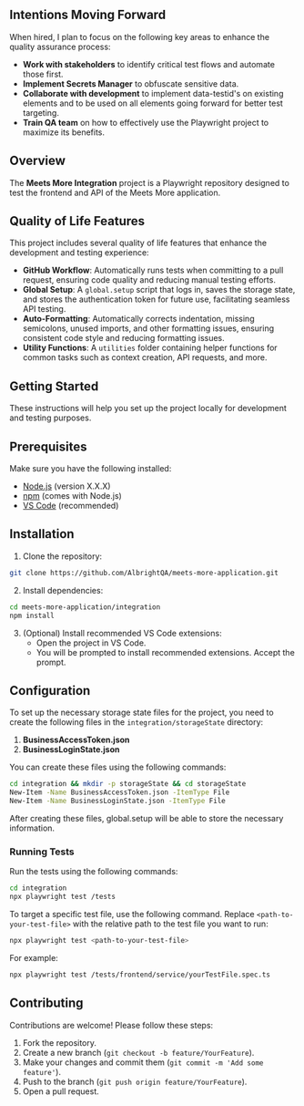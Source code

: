 ## Intentions Moving Forward

When hired, I plan to focus on the following key areas to enhance the quality assurance process:

- **Work with stakeholders** to identify critical test flows and automate those first.
- **Implement Secrets Manager** to obfuscate sensitive data.
- **Collaborate with development** to implement data-testid's on existing elements and to be used on all elements going forward for better test targeting.
- **Train QA team** on how to effectively use the Playwright project to maximize its benefits.

## Overview
The **Meets More Integration** project is a Playwright repository designed to test the frontend and API of the Meets More application.

## Quality of Life Features

This project includes several quality of life features that enhance the development and testing experience:

- **GitHub Workflow**: Automatically runs tests when committing to a pull request, ensuring code quality and reducing manual testing efforts.
- **Global Setup**: A `global.setup` script that logs in, saves the storage state, and stores the authentication token for future use, facilitating seamless API testing.
- **Auto-Formatting**: Automatically corrects indentation, missing semicolons, unused imports, and other formatting issues, ensuring consistent code style and reducing formatting issues.
- **Utility Functions**: A `utilities` folder containing helper functions for common tasks such as context creation, API requests, and more.

## Getting Started
These instructions will help you set up the project locally for development and testing purposes.

## Prerequisites
Make sure you have the following installed:
- [Node.js](https://nodejs.org/) (version X.X.X)
- [npm](https://www.npmjs.com/) (comes with Node.js)
- [VS Code](https://code.visualstudio.com/) (recommended)

## Installation
1. Clone the repository:
```bash
git clone https://github.com/AlbrightQA/meets-more-application.git
```

2. Install dependencies:
```bash
cd meets-more-application/integration
npm install
```

3. (Optional) Install recommended VS Code extensions:
   - Open the project in VS Code.
   - You will be prompted to install recommended extensions. Accept the prompt.

## Configuration
To set up the necessary storage state files for the project, you need to create the following files in the `integration/storageState` directory:

1. **BusinessAccessToken.json**
2. **BusinessLoginState.json**

You can create these files using the following commands:

```bash
cd integration && mkdir -p storageState && cd storageState
New-Item -Name BusinessAccessToken.json -ItemType File
New-Item -Name BusinessLoginState.json -ItemType File
```

After creating these files, global.setup will be able to store the necessary information.

### Running Tests
Run the tests using the following commands:
```bash
cd integration
npx playwright test /tests
```
To target a specific test file, use the following command. Replace `<path-to-your-test-file>` with the relative path to the test file you want to run:
```bash
npx playwright test <path-to-your-test-file>
```
For example:
```bash
npx playwright test /tests/frontend/service/yourTestFile.spec.ts
```

## Contributing
Contributions are welcome! Please follow these steps:
1. Fork the repository.
2. Create a new branch (`git checkout -b feature/YourFeature`).
3. Make your changes and commit them (`git commit -m 'Add some feature'`).
4. Push to the branch (`git push origin feature/YourFeature`).
5. Open a pull request.